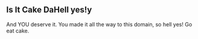 ## Is It Cake DaHell yes!y

And YOU deserve it. You made it all the way to this domain, so hell yes! Go eat cake.
